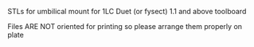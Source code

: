 STLs for umbilical mount for 1LC Duet (or fysect) 1.1 and above toolboard

Files ARE NOT oriented for printing so please arrange them properly on plate
